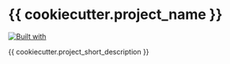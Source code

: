 # {{ cookiecutter.project_name }}
[![Built with](https://img.shields.io/badge/Built__with-cookie--lambda--apigateway-yellowgreen.svg)](https://github.com/girisagar46/cookie-lambda-apigateway)

{{ cookiecutter.project_short_description }}


